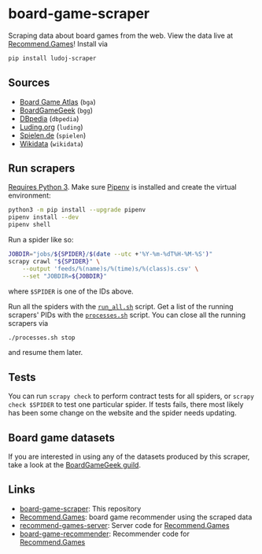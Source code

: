 # board-game-scraper
Scraping data about board games from the web. View the data live at
[Recommend.Games](https://recommend.games/)! Install via
```bash
pip install ludoj-scraper
```

## Sources
* [Board Game Atlas](https://www.boardgameatlas.com/) (`bga`)
* [BoardGameGeek](https://boardgamegeek.com/) (`bgg`)
* [DBpedia](https://wiki.dbpedia.org/) (`dbpedia`)
* [Luding.org](https://luding.org/) (`luding`)
* [Spielen.de](https://gesellschaftsspiele.spielen.de/) (`spielen`)
* [Wikidata](https://www.wikidata.org/) (`wikidata`)

## Run scrapers
[Requires Python 3](https://pythonclock.org/). Make sure
[Pipenv](https://docs.pipenv.org/) is installed and create the virtual
environment:
```bash
python3 -m pip install --upgrade pipenv
pipenv install --dev
pipenv shell
```
Run a spider like so:
```bash
JOBDIR="jobs/${SPIDER}/$(date --utc +'%Y-%m-%dT%H-%M-%S')"
scrapy crawl "${SPIDER}" \
    --output 'feeds/%(name)s/%(time)s/%(class)s.csv' \
    --set "JOBDIR=${JOBDIR}"
```
where `$SPIDER` is one of the IDs above.

Run all the spiders with the [`run_all.sh`](run_all.sh) script. Get a list of
the running scrapers' PIDs with the [`processes.sh`](processes.sh) script. You
can close all the running scrapers via
```bash
./processes.sh stop
```
and resume them later.

## Tests
You can run `scrapy check` to perform contract tests for all spiders, or
`scrapy check $SPIDER` to test one particular spider. If tests fails,
there most likely has been some change on the website and the spider needs
updating.

## Board game datasets
If you are interested in using any of the datasets produced by this scraper,
take a look at the 
[BoardGameGeek guild](https://boardgamegeek.com/thread/2287371/boardgamegeek-games-and-ratings-datasets).

## Links
* [board-game-scraper](https://gitlab.com/recommend.games/board-game-scraper):
This repository
* [Recommend.Games](https://recommend.games/): board game recommender using the
scraped data
* [recommend-games-server](https://gitlab.com/recommend.games/recommend-games-server):
Server code for [Recommend.Games](https://recommend.games/)
* [board-game-recommender](https://gitlab.com/recommend.games/board-game-recommender):
Recommender code for [Recommend.Games](https://recommend.games/)